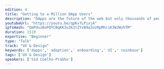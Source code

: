 ```yaml
---
edition: 4
title: "Getting to a Million DApp Users"
description: "DApps are the future of the web but only thousands of people are currently aware of this future. How do we get millions of people to use DApps? Do they even need to know how DApps are different than other apps? Sid Coelho-Prabhu, Product Lead for Coinbase Wallet, will walk the audience through what is missing today in DApps and user interfaces, and how we can overcome these challenges. He will also cover how Coinbase Wallet enables both developers and users to leave behind what’s complicated about DApps and focus on what matters - developing products that add value to people’s lives all over the world."
youtubeUrl: "https://youtu.be/qpKv7LPixjA"
ipfsHash: "QmPdvzBuPQYCBqKK3u3k2tZYvB9a2ozRpMhriK3WJWvhTM"
duration: 1519
expertise: "Beginner"
type: "Talk"
track: "UX & Design"
keywords: ['dapps',' adoption',' onboarding',' UI',' coinbase']
tags: ['UX & Design']
speakers: ['Sid Coelho-Prabhu']
---
```

